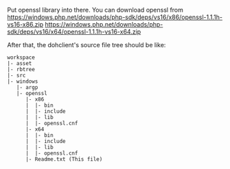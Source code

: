 Put openssl library into there.
You can download openssl from 
https://windows.php.net/downloads/php-sdk/deps/vs16/x86/openssl-1.1.1h-vs16-x86.zip
https://windows.php.net/downloads/php-sdk/deps/vs16/x64/openssl-1.1.1h-vs16-x64.zip

After that, the dohclient's source file tree should be like:

```
workspace
|- asset
|- rbtree
|- src
|- windows
   |- argp
   |- openssl
      |- x86
      |  |- bin
	  |  |- include
	  |  |- lib
	  |  |- openssl.cnf
      |- x64
      |  |- bin
	  |  |- include
	  |  |- lib
	  |  |- openssl.cnf
	  |- Readme.txt (This file)
```
